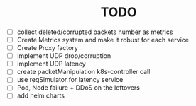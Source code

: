 <h1 align="center">TODO</h1>

- [ ] collect deleted/corrupted packets number as metrics
- [ ] Create Metrics system and make it robust for each service
- [ ] Create Proxy factory
- [ ] implement UDP drop/corruption 
- [ ] implement UDP latency
- [ ] create packetManipulation k8s-controller call
- [ ] use reqSimulator for latency service
- [ ] Pod, Node failure + DDoS on the leftovers
- [ ] add helm charts
